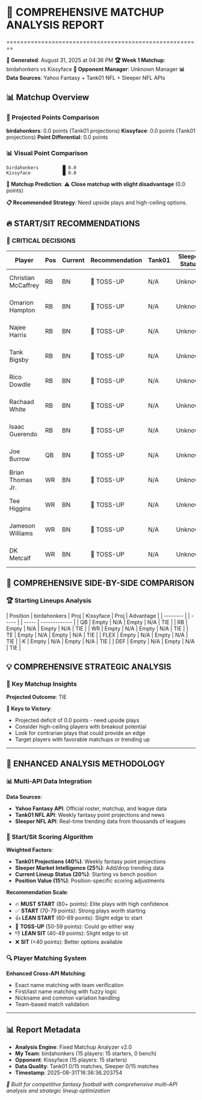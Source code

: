# 🏈 COMPREHENSIVE MATCHUP ANALYSIS REPORT
========================================================

**📅 Generated**: August 31, 2025 at 04:36 PM
**🏆 Week 1 Matchup**: birdahonkers vs Kissyface
**👤 Opponent Manager**: Unknown Manager
**📊 Data Sources**: Yahoo Fantasy + Tank01 NFL + Sleeper NFL APIs

## 📊 Matchup Overview

### 🎯 Projected Points Comparison

**birdahonkers**: 0.0 points (Tank01 projections)
**Kissyface**: 0.0 points (Tank01 projections)
**Point Differential**: 0.0 points


### 📊 Visual Point Comparison

```
birdahonkers         █ 0.0
Kissyface            █ 0.0
```


**🎯 Matchup Prediction**: ⚠️ **Close matchup with slight disadvantage** (0.0 points)

**📋 Recommended Strategy**: Need upside plays and high-ceiling options.

## 🔥 START/SIT RECOMMENDATIONS

### 🚨 CRITICAL DECISIONS


| Player                | Pos | Current | Recommendation    | Tank01 | Sleeper Status      | Key Factor          |
| --------------------- | --- | ------- | ----------------- | ------ | ------------------- | ------------------- |
| Christian McCaffrey   | RB  | BN      | 🤔 TOSS-UP         | N/A    | Unknown             | No projection data  |
| Omarion Hampton       | RB  | BN      | 🤔 TOSS-UP         | N/A    | Unknown             | No projection data  |
| Najee Harris          | RB  | BN      | 🤔 TOSS-UP         | N/A    | Unknown             | No projection data  |
| Tank Bigsby           | RB  | BN      | 🤔 TOSS-UP         | N/A    | Unknown             | No projection data  |
| Rico Dowdle           | RB  | BN      | 🤔 TOSS-UP         | N/A    | Unknown             | No projection data  |
| Rachaad White         | RB  | BN      | 🤔 TOSS-UP         | N/A    | Unknown             | No projection data  |
| Isaac Guerendo        | RB  | BN      | 🤔 TOSS-UP         | N/A    | Unknown             | No projection data  |
| Joe Burrow            | QB  | BN      | 🤔 TOSS-UP         | N/A    | Unknown             | No projection data  |
| Brian Thomas Jr.      | WR  | BN      | 🤔 TOSS-UP         | N/A    | Unknown             | No projection data  |
| Tee Higgins           | WR  | BN      | 🤔 TOSS-UP         | N/A    | Unknown             | No projection data  |
| Jameson Williams      | WR  | BN      | 🤔 TOSS-UP         | N/A    | Unknown             | No projection data  |
| DK Metcalf            | WR  | BN      | 🤔 TOSS-UP         | N/A    | Unknown             | No projection data  |


## 🔄 COMPREHENSIVE SIDE-BY-SIDE COMPARISON

### 🏆 Starting Lineups Analysis

| Position | birdahonkers    | Proj  | Kissyface       | Proj  | Advantage     |
| -------- |                 | ----- |                 | ----- | ------------- |
| QB       | Empty           | N/A   | Empty           | N/A   | TIE           |
| RB       | Empty           | N/A   | Empty           | N/A   | TIE           |
| WR       | Empty           | N/A   | Empty           | N/A   | TIE           |
| TE       | Empty           | N/A   | Empty           | N/A   | TIE           |
| FLEX     | Empty           | N/A   | Empty           | N/A   | TIE           |
| K        | Empty           | N/A   | Empty           | N/A   | TIE           |
| DEF      | Empty           | N/A   | Empty           | N/A   | TIE           |


## 💡 COMPREHENSIVE STRATEGIC ANALYSIS

### 🎯 Key Matchup Insights

**Projected Outcome**: TIE

**🔑 Keys to Victory**:
- Projected deficit of 0.0 points - need upside plays
- Consider high-ceiling players with breakout potential
- Look for contrarian plays that could provide an edge
- Target players with favorable matchups or trending up


---

## 🔬 ENHANCED ANALYSIS METHODOLOGY

### 📊 Multi-API Data Integration
**Data Sources**:
- **Yahoo Fantasy API**: Official roster, matchup, and league data
- **Tank01 NFL API**: Weekly fantasy point projections and news
- **Sleeper NFL API**: Real-time trending data from thousands of leagues

### 🎯 Start/Sit Scoring Algorithm
**Weighted Factors**:
- **Tank01 Projections (40%)**: Weekly fantasy point projections
- **Sleeper Market Intelligence (25%)**: Add/drop trending data
- **Current Lineup Status (20%)**: Starting vs bench position
- **Position Value (15%)**: Position-specific scoring adjustments

**Recommendation Scale**:
- 🔥 **MUST START** (80+ points): Elite plays with high confidence
- ✅ **START** (70-79 points): Strong plays worth starting
- 👍 **LEAN START** (60-69 points): Slight edge to start
- 🤔 **TOSS-UP** (50-59 points): Could go either way
- 👎 **LEAN SIT** (40-49 points): Slight edge to sit
- ❌ **SIT** (<40 points): Better options available

### 🔍 Player Matching System
**Enhanced Cross-API Matching**:
- Exact name matching with team verification
- First/last name matching with fuzzy logic
- Nickname and common variation handling
- Team-based match validation

---

## 📊 Report Metadata

- **Analysis Engine**: Fixed Matchup Analyzer v2.0
- **My Team**: birdahonkers (15 players: 15 starters, 0 bench)
- **Opponent**: Kissyface (15 players: 15 starters)
- **Data Quality**: Tank01 0/15 matches, Sleeper 0/15 matches
- **Timestamp**: 2025-08-31T16:36:36.203754

*🏈 Built for competitive fantasy football with comprehensive multi-API analysis and strategic lineup optimization*
